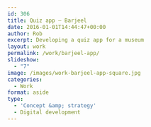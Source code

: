 ```yaml
---
id: 306
title: Quiz app — Barjeel
date: 2016-01-01T14:44:47+00:00
author: Rob
excerpt: Developing a quiz app for a museum
layout: work
permalink: /work/barjeel-app/
slideshow:
  - "7"
image: /images/work-barjeel-app-square.jpg
categories:
  - Work
format: aside
type:
  - 'Concept &amp; strategy'
  - Digital development
---
```

